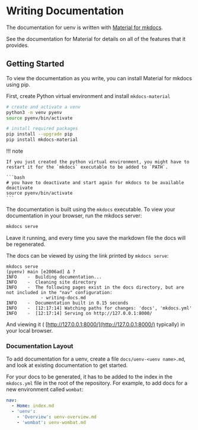 # Writing Documentation

The documentation for uenv is written with [Material for mkdocs](https://squidfunk.github.io/mkdocs-material/).

See the documentation for Material for details on all of the features that it provides.

## Getting Started

To view the documentation as you write, you can install Material for mkdocs using pip.

First, create Python virtual environment and install `mkdocs-material`
```bash
# create and activate a venv
python3 -m venv pyenv
source pyenv/bin/activate

# install required packages
pip install --upgrade pip
pip install mkdocs-material
```

!!! note

    If you just created the python virtual environment, you might have to restart it for the `mkdocs` executable to be added to `PATH`.

    ```bash
    # you have to deactivate and start again for mkdocs to be available
    deactivate
    source pyenv/bin/activate
    ```

The documentation is built using the `mkdocs` executable.
To view your documentation in your browser, run the mkdocs server:
```bash
mkdocs serve
```

Leave it running, and every time you save the markdown file the docs will be regenerated.

The docs can be viewed by using the link printed by `mkdocs serve`:

```
mkdocs serve                                                                                                  (pyenv) main [e2006ad] Δ ?
INFO    -  Building documentation...
INFO    -  Cleaning site directory
INFO    -  The following pages exist in the docs directory, but are not included in the "nav" configuration:
             - writing-docs.md
INFO    -  Documentation built in 0.15 seconds
INFO    -  [12:17:14] Watching paths for changes: 'docs', 'mkdocs.yml'
INFO    -  [12:17:14] Serving on http://127.0.0.1:8000/
```

And viewing it ( [http://127.0.0.1:8000/](http://127.0.0.1:8000/) typically) in your local browser.

### Documentation Layout

To add documentation for a uenv, create a file `docs/uenv-<uenv name>.md`, and look at existing documentation to get started.

For your docs to be generated, it has to be added to the index in the `mkdocs.yml` file in the root of the repository. For example, to add docs for a new environment called `wombat`:

```yaml
nav:
  - Home: index.md
  - 'uenv':
    - 'Overview': uenv-overview.md
    - 'wombat': uenv-wombat.md
```

